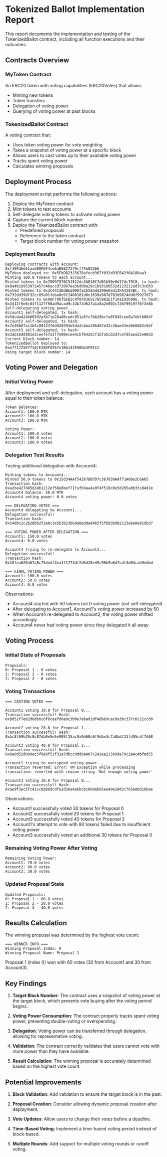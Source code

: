 # Tokenized Ballot Implementation Report

This report documents the implementation and testing of the TokenizedBallot contract, including all function executions and their outcomes.

## Contracts Overview

### MyToken Contract
An ERC20 token with voting capabilities (ERC20Votes) that allows:
- Minting new tokens
- Token transfers
- Delegation of voting power
- Querying of voting power at past blocks

### TokenizedBallot Contract
A voting contract that:
- Uses token voting power for vote weighting
- Takes a snapshot of voting power at a specific block
- Allows users to cast votes up to their available voting power
- Tracks spent voting power
- Calculates winning proposals

## Deployment Process

The deployment script performs the following actions:

1. Deploy the MyToken contract
2. Mint tokens to test accounts
3. Self-delegate voting tokens to activate voting power
4. Capture the current block number
5. Deploy the TokenizedBallot contract with:
   - Predefined proposals
   - Reference to the token contract
   - Target block number for voting power snapshot

### Deployment Results

```
Deploying contracts with account: 0xf39Fd6e51aad88F6F4ce6aB8827279cffFb92266
MyToken deployed to: 0x5FbDB2315678afecb367f032d93F642f64180aa3
Minting 100.0 tokens to each account...
Minted tokens to 0x70997970C51812dc3A010C7d01b50e0d17dc79C8, tx hash: 0x8a4b18953971457c46eccd72097ea36dd9a29c1b93180532d123212ad3c3c6b3
Minted tokens to 0x3C44CdDdB6a900fa2b585dd299e03d12FA4293BC, tx hash: 0x732dd39df32cc85e01feba0e9f2486101d6e1638a987d763d9824dd8f9927d73
Minted tokens to 0x90F79bf6EB2c4f870365E785982E1f101E93b906, tx hash: 0x3d12f5e8c04f1127f98ad9acad9c33b72d627a1a8a2e892c726f9919ff6f3e8b
Self-delegating voting power...
Account1 self-delegated, tx hash: 0x5dcdad24b60392a3b71e28a86cedc951a5fc7bb28bcfa0f845cee8a7ebfb064f
Account2 self-delegated, tx hash: 0x7e30b07ac1b4c08133fddd28593e5da2c4aa19bd67e42c36ae43ea9e0d83c8ef
Account3 self-delegated, tx hash: 0x3ab16dd581e3ceefe7a1f7e80ecee4cbf842dcf1bfa5cb2d7cefd5aea22e00d3
Current block number: 14
TokenizedBallot deployed to: 0xe7f1725E7734CE288F8367e1Bb143E90bb3F0512
Using target block number: 14
```

## Voting Power and Delegation

### Initial Voting Power
After deployment and self-delegation, each account has a voting power equal to their token balance:

```
Token Balances:
Account1: 100.0 MTK
Account2: 100.0 MTK
Account3: 100.0 MTK

Voting Power:
Account1: 100.0 votes
Account2: 100.0 votes
Account3: 100.0 votes
```

### Delegation Test Results

Testing additional delegation with Account4:

```
Minting tokens to Account4...
Minted 50.0 tokens to 0x15d34AAf54267DB7D7c367839AAf71A00a2C6A65
Transaction hash: 0xa2be427d45d24b1212ef58e8bef71fafb9aa4a9f4f518c0e5d265a0b33c84d2e
Account4 balance: 50.0 MTK
Account4 voting power: 0.0 votes

=== DELEGATING VOTES ===
Account4 delegating to Account1...
Delegation successful!
Transaction hash: 0x54d0c2c2b28bb2f2e0c3e5b3b23b6da0eddad4b5f5fb93bd82c23e6e8e91dbd7

=== VOTING POWER AFTER DELEGATION ===
Account1: 150.0 votes
Account4: 0.0 votes

Account4 trying to re-delegate to Account2...
Delegation successful!
Transaction hash: 0x18fea620a67a8c75dedf4ea3f1773df2d5d28e49c90b9e6d7cdf4d83cab9edbd

=== FINAL VOTING POWER ===
Account1: 100.0 votes
Account2: 50.0 votes
Account4: 0.0 votes
```

Observations:
- Account4 started with 50 tokens but 0 voting power (not self-delegated)
- After delegating to Account1, Account1's voting power increased by 50
- When Account4 re-delegated to Account2, the voting power shifted accordingly
- Account4 never had voting power since they delegated it all away

## Voting Process

### Initial State of Proposals

```
Proposals:
0: Proposal 1 - 0 votes
1: Proposal 2 - 0 votes
2: Proposal 3 - 0 votes
```

### Voting Transactions

```
=== CASTING VOTES ===

Account1 voting 30.0 for Proposal 0...
Transaction successful! Hash: 0x9d51f7eb2d8d66c6f0ceefd8e8c3bbe7ebad1df48b69cac0a3bc337c6c21ccd8

Account2 voting 20.0 for Proposal 1...
Transaction successful! Hash: 0xbc8f69b29c8c07db8e5e5e905f25ac9a9d60c6f9dbe3c7a8bdf13fd95cdf7d68

Account3 voting 40.0 for Proposal 2...
Transaction successful! Hash: 0x8a8d52d080ec5f6e9f51f32a7dbcc9dd8a407c241ea21399de78c2a4c4bfad55

Account1 trying to overspend voting power...
Transaction reverted: Error: VM Exception while processing transaction: reverted with reason string 'Not enough voting power'

Account3 voting 30.0 for Proposal 0...
Transaction successful! Hash: 0xae9f3ec5fc41cc8d86dcdfa2d36e4a6bc6c6b9ab85ee49e10d2c765e80d16bae
```

Observations:
- Account1 successfully voted 30 tokens for Proposal 0
- Account2 successfully voted 20 tokens for Proposal 1
- Account3 successfully voted 40 tokens for Proposal 2
- Account1's attempt to vote with 80 tokens failed due to insufficient voting power
- Account3 successfully voted an additional 30 tokens for Proposal 0

### Remaining Voting Power After Voting

```
Remaining Voting Power:
Account1: 70.0 votes
Account2: 80.0 votes
Account3: 30.0 votes
```

### Updated Proposal State

```
Updated Proposals:
0: Proposal 1 - 60.0 votes
1: Proposal 2 - 20.0 votes
2: Proposal 3 - 40.0 votes
```

## Results Calculation

The winning proposal was determined by the highest vote count:

```
=== WINNER INFO ===
Winning Proposal Index: 0
Winning Proposal Name: Proposal 1
```

Proposal 1 (index 0) won with 60 votes (30 from Account1 and 30 from Account3).

## Key Findings

1. **Target Block Number**: The contract uses a snapshot of voting power at the target block, which prevents vote buying after the voting period begins.

2. **Voting Power Consumption**: The contract properly tracks spent voting power, preventing double-voting or overspending.

3. **Delegation**: Voting power can be transferred through delegation, allowing for representative voting.

4. **Validation**: The contract correctly validates that users cannot vote with more power than they have available.

5. **Result Calculation**: The winning proposal is accurately determined based on the highest vote count.

## Potential Improvements

1. **Block Validation**: Add validation to ensure the target block is in the past.

2. **Proposal Creation**: Consider allowing dynamic proposal creation after deployment.

3. **Vote Updates**: Allow users to change their votes before a deadline.

4. **Time-Based Voting**: Implement a time-based voting period instead of block-based.

5. **Multiple Rounds**: Add support for multiple voting rounds or runoff voting.
